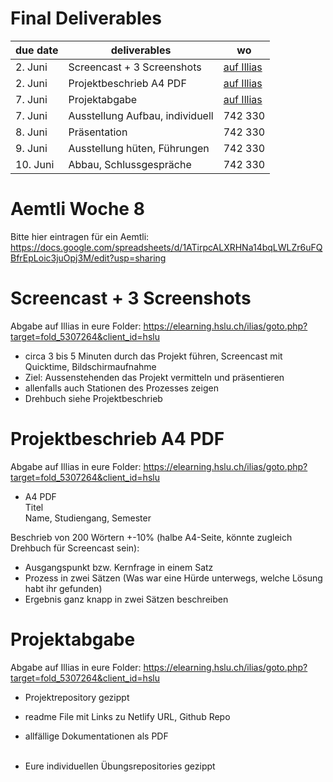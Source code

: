# Final Deliverables 
| due date | deliverables  | wo |
|---|---|---|
| 2. Juni | Screencast + 3 Screenshots | <a href="https://elearning.hslu.ch/ilias/goto.php?target=fold_5307264&client_id=hslu" target="blank">auf Illias</a> |
| 2. Juni | Projektbeschrieb A4 PDF | <a href="https://elearning.hslu.ch/ilias/goto.php?target=fold_5307264&client_id=hslu" target="blank">auf Illias</a> |
| 7. Juni | Projektabgabe | <a href="https://elearning.hslu.ch/ilias/goto.php?target=fold_5307264&client_id=hslu" target="blank">auf Illias</a> |
| 7. Juni | Ausstellung Aufbau, individuell | 742 330 |
| 8. Juni | Präsentation | 742 330 |
| 9. Juni | Ausstellung hüten, Führungen| 742 330 |
| 10. Juni | Abbau, Schlussgespräche | 742 330 |

# Aemtli Woche 8
Bitte hier eintragen für ein Aemtli:<br>
https://docs.google.com/spreadsheets/d/1ATirpcALXRHNa14bqLWLZr6uFQBfrEpLoic3juOpj3M/edit?usp=sharing

# Screencast + 3 Screenshots
Abgabe auf Illias in eure Folder: https://elearning.hslu.ch/ilias/goto.php?target=fold_5307264&client_id=hslu <br>
- circa 3 bis 5 Minuten durch das Projekt führen, Screencast mit Quicktime, Bildschirmaufnahme <br>
- Ziel: Aussenstehenden das Projekt vermitteln und präsentieren <br>
- allenfalls auch Stationen des Prozesses zeigen<br>
- Drehbuch siehe Projektbeschrieb 

# Projektbeschrieb A4 PDF
Abgabe auf Illias in eure Folder: https://elearning.hslu.ch/ilias/goto.php?target=fold_5307264&client_id=hslu
- A4 PDF <br/>
Titel<br/>
Name, Studiengang, Semester<br/>

Beschrieb von 200 Wörtern +-10% (halbe A4-Seite, könnte zugleich Drehbuch für Screencast sein):<br/>
- Ausgangspunkt bzw. Kernfrage in einem Satz<br/>
- Prozess in zwei Sätzen (Was war eine Hürde unterwegs, welche Lösung habt ihr gefunden)<br/>
- Ergebnis ganz knapp in zwei Sätzen beschreiben<br/>

# Projektabgabe 
Abgabe auf Illias in eure Folder: https://elearning.hslu.ch/ilias/goto.php?target=fold_5307264&client_id=hslu <br/>
- Projektrepository gezippt <br/>
- readme File mit Links zu Netlify URL, Github Repo <br/>
- allfällige Dokumentationen als PDF <br/><br/>

- Eure individuellen Übungsrepositories gezippt <br/>